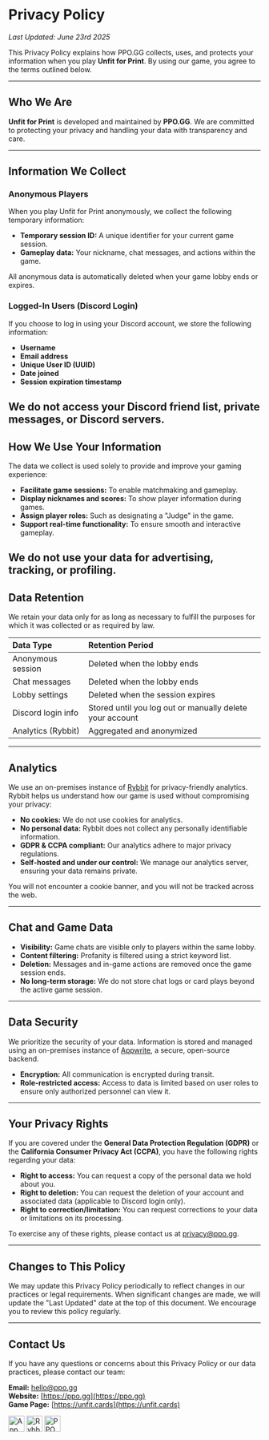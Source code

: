 # Privacy Policy
_Last Updated: June 23rd 2025_

This Privacy Policy explains how PPO.GG collects, uses, and protects your information when you play **Unfit for Print**. By using our game, you agree to the terms outlined below.

---

## Who We Are

**Unfit for Print** is developed and maintained by **PPO.GG**. We are committed to protecting your privacy and handling your data with transparency and care.
    
---    
## Information We Collect

### Anonymous Players

When you play Unfit for Print anonymously, we collect the following temporary information:

* **Temporary session ID:** A unique identifier for your current game session.
* **Gameplay data:** Your nickname, chat messages, and actions within the game.

All anonymous data is automatically deleted when your game lobby ends or expires.

### Logged-In Users (Discord Login)

If you choose to log in using your Discord account, we store the following information:

* **Username**
* **Email address**
* **Unique User ID (UUID)**
* **Date joined**
* **Session expiration timestamp**

**We do not access your Discord friend list, private messages, or Discord servers.**
---    
## How We Use Your Information

The data we collect is used solely to provide and improve your gaming experience:

* **Facilitate game sessions:** To enable matchmaking and gameplay.
* **Display nicknames and scores:** To show player information during games.
* **Assign player roles:** Such as designating a "Judge" in the game.
* **Support real-time functionality:** To ensure smooth and interactive gameplay.

**We do not use your data for advertising, tracking, or profiling.**
---    
## Data Retention

We retain your data only for as long as necessary to fulfill the purposes for which it was collected or as required by law.

| Data Type           | Retention Period                         |    
| :------------------ | :--------------------------------------- |    
| Anonymous session   | Deleted when the lobby ends              |    
| Chat messages       | Deleted when the lobby ends              |    
| Lobby settings      | Deleted when the session expires         |    
| Discord login info  | Stored until you log out or manually delete your account |    
| Analytics (Rybbit)  | Aggregated and anonymized                |    
    
---    
## Analytics

We use an on-premises instance of [Rybbit](https://www.rybbit.io/) for privacy-friendly analytics. Rybbit helps us understand how our game is used without compromising your privacy:

* **No cookies:** We do not use cookies for analytics.
* **No personal data:** Rybbit does not collect any personally identifiable information.
* **GDPR & CCPA compliant:** Our analytics adhere to major privacy regulations.
* **Self-hosted and under our control:** We manage our analytics server, ensuring your data remains private.

You will not encounter a cookie banner, and you will not be tracked across the web.
    
---    
## Chat and Game Data

* **Visibility:** Game chats are visible only to players within the same lobby.
* **Content filtering:** Profanity is filtered using a strict keyword list.
* **Deletion:** Messages and in-game actions are removed once the game session ends.
* **No long-term storage:** We do not store chat logs or card plays beyond the active game session.

---    
## Data Security

We prioritize the security of your data. Information is stored and managed using an on-premises instance of [Appwrite](https://appwrite.io), a secure, open-source backend.

* **Encryption:** All communication is encrypted during transit.
* **Role-restricted access:** Access to data is limited based on user roles to ensure only authorized personnel can view it.

---    
## Your Privacy Rights

If you are covered under the **General Data Protection Regulation (GDPR)** or the **California Consumer Privacy Act (CCPA)**, you have the following rights regarding your data:

* **Right to access:** You can request a copy of the personal data we hold about you.
* **Right to deletion:** You can request the deletion of your account and associated data (applicable to Discord login only).
* **Right to correction/limitation:** You can request corrections to your data or limitations on its processing.

To exercise any of these rights, please contact us at [privacy@ppo.gg](mailto:privacy@ppo.gg).
    
---    
## Changes to This Policy

We may update this Privacy Policy periodically to reflect changes in our practices or legal requirements. When significant changes are made, we will update the "Last Updated" date at the top of this document. We encourage you to review this policy regularly.
    
---    
## Contact Us

If you have any questions or concerns about this Privacy Policy or our data practices, please contact our team:

**Email:** [hello@ppo.gg](mailto:hello@ppo.gg)  
**Website:** [https://ppo.gg](https://ppo.gg)  
**Game Page:** [https://unfit.cards](https://unfit.cards)

<div style="align-items: center;"> 
	<a href="https://appwrite.io" style="width: auto; height: 32px;"><img src="https://appwrite.io/assets/logotype/black.svg" alt="Appwrite Logo" style="width: auto; height: 32px;"></a>
	<a href="https://rybbit.io" style="width: auto; height: 32px;"><img src="https://www.rybbit.io/rybbit-text.svg" alt="Rybbit Logo" style="width: auto; height: 32px;"></a>
    <a href="https://ppo.gg" style="width: auto; height: 32px;"><img src="https://ppo.gg/img/ppo_logo.svg" alt="PPO.GG Logo" style="width: auto; height: 32px;"></a>
</div>
